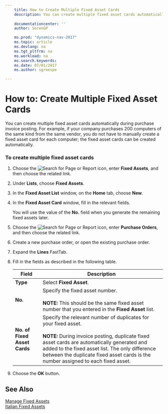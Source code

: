 ```yaml
---
    title: How to Create Multiple Fixed Asset Cards 
    description: You can create multiple fixed asset cards automatically during purchase invoice posting. For example, if your company purchases 200 computers of the same kind from the same vendor, you do not have to manually create a fixed asset card for each computer; the fixed asset cards can be created automatically.
    
    documentationcenter: ''
    author: SorenGP

    ms.prod: "dynamics-nav-2017"
    ms.topic: article
    ms.devlang: na
    ms.tgt_pltfrm: na
    ms.workload: na
    ms.search.keywords:
    ms.date: 07/01/2017
    ms.author: sgroespe

---
```

# How to: Create Multiple Fixed Asset Cards
You can create multiple fixed asset cards automatically during purchase invoice posting. For example, if your company purchases 200 computers of the same kind from the same vendor, you do not have to manually create a fixed asset card for each computer; the fixed asset cards can be created automatically.  
  
### To create multiple fixed asset cards  
  
1.  Choose the ![Search for Page or Report](media/ui-search/search_small.png "Search for Page or Report icon") icon, enter **Fixed Assets**, and then choose the related link.  
  
2.  Under **Lists**, choose **Fixed Assets**.  
  
3.  In the **Fixed Asset List** window, on the **Home** tab, choose **New**.  
  
4.  In the **Fixed Asset Card** window, fill in the relevant fields.  
  
     You will use the value of the **No.** field when you generate the remaining fixed assets later.  
  
5.  Choose the ![Search for Page or Report](media/ui-search/search_small.png "Search for Page or Report icon") icon, enter **Purchase Orders**, and then choose the related link.  
  
6.  Create a new purchase order, or open the existing purchase order.  
  
7.  Expand the **Lines** FastTab.  
  
8.  Fill in the fields as described in the following table.  
  
    |Field|Description|  
    |---------------------------------|---------------------------------------|  
    |**Type**|Select **Fixed Asset**.|  
    |**No.**|Specify the fixed asset number.<br /><br /> **NOTE:** This should be the same fixed asset number that you entered in the **Fixed Asset** list.|  
    |**No. of Fixed Asset Cards**|Specify the relevant number of duplicates for your fixed asset.<br /><br /> **NOTE:** During invoice posting, duplicate fixed asset cards are automatically generated and added to the fixed asset list. The only difference between the duplicate fixed asset cards is the number assigned to each fixed asset.|  
  
9. Choose the **OK** button.  
  
## See Also  
 [Manage Fixed Assets](manage-fixed-assets.md)   
 [Italian Fixed Assets](italian-fixed-assets.md)